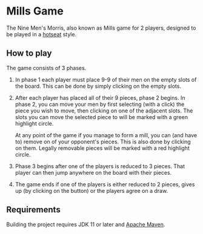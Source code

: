 # Mills Game
The Nine Men's Morris, also known as Mills game for 2 players, designed to be played in a [hotseat](https://en.wikipedia.org/wiki/Hotseat_(multiplayer_mode)) style.

## How to play
The game consists of 3 phases. 
1. In phase 1 each player must place 9-9 of their men on the empty slots of the board. This can be done by simply clicking on the empty slots.
2. After each player has placed all of their 9 pieces, phase 2 begins. In phase 2, you can move your men by first selecting 
(with a click) the piece you wish to move, then clicking on one of the adjacent slots. The slots you can move the selected piece to will be marked
with a green highlight circle. 

   At any point of the game if you manage to form a mill, you can (and have to) remove on of your opponent's pieces. This is also done by
   clicking on them. Legally removable pieces will be marked with a red highlight circle.
   
3. Phase 3 begins after one of the players is reduced to 3 pieces. That player can then jump anywhere on the board with their pieces.
4. The game ends if one of the players is either reduced to 2 pieces, gives up (by clicking on the button) or the players agree on a draw.

## Requirements
Building the project requires JDK 11 or later and [Apache Maven](https://maven.apache.org/).
